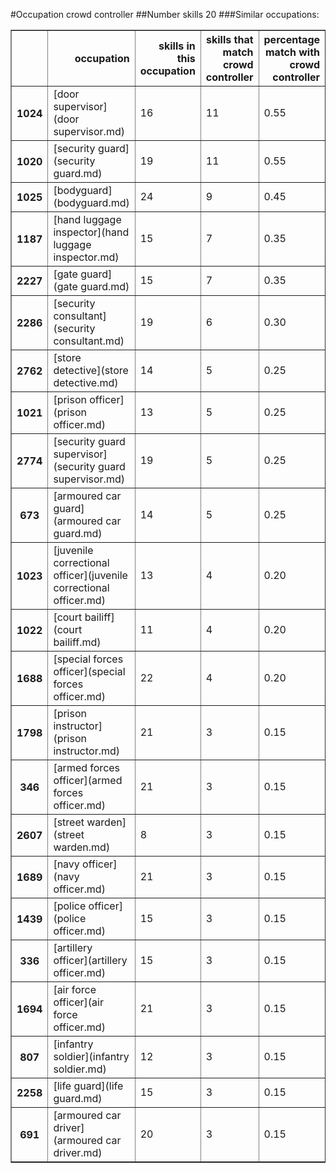 #Occupation crowd controller
##Number skills 20
###Similar occupations:
<table border="1" class="dataframe">
  <thead>
    <tr style="text-align: right;">
      <th></th>
      <th>occupation</th>
      <th>skills in this occupation</th>
      <th>skills that match crowd controller</th>
      <th>percentage match with crowd controller</th>
      <th>skills not in crowd controller</th>
    </tr>
  </thead>
  <tbody>
    <tr>
      <th>1024</th>
      <td>[door supervisor](door supervisor.md)</td>
      <td>16</td>
      <td>11</td>
      <td>0.55</td>
      <td>5</td>
    </tr>
    <tr>
      <th>1020</th>
      <td>[security guard](security guard.md)</td>
      <td>19</td>
      <td>11</td>
      <td>0.55</td>
      <td>8</td>
    </tr>
    <tr>
      <th>1025</th>
      <td>[bodyguard](bodyguard.md)</td>
      <td>24</td>
      <td>9</td>
      <td>0.45</td>
      <td>15</td>
    </tr>
    <tr>
      <th>1187</th>
      <td>[hand luggage inspector](hand luggage inspector.md)</td>
      <td>15</td>
      <td>7</td>
      <td>0.35</td>
      <td>8</td>
    </tr>
    <tr>
      <th>2227</th>
      <td>[gate guard](gate guard.md)</td>
      <td>15</td>
      <td>7</td>
      <td>0.35</td>
      <td>8</td>
    </tr>
    <tr>
      <th>2286</th>
      <td>[security consultant](security consultant.md)</td>
      <td>19</td>
      <td>6</td>
      <td>0.30</td>
      <td>13</td>
    </tr>
    <tr>
      <th>2762</th>
      <td>[store detective](store detective.md)</td>
      <td>14</td>
      <td>5</td>
      <td>0.25</td>
      <td>9</td>
    </tr>
    <tr>
      <th>1021</th>
      <td>[prison officer](prison officer.md)</td>
      <td>13</td>
      <td>5</td>
      <td>0.25</td>
      <td>8</td>
    </tr>
    <tr>
      <th>2774</th>
      <td>[security guard supervisor](security guard supervisor.md)</td>
      <td>19</td>
      <td>5</td>
      <td>0.25</td>
      <td>14</td>
    </tr>
    <tr>
      <th>673</th>
      <td>[armoured car guard](armoured car guard.md)</td>
      <td>14</td>
      <td>5</td>
      <td>0.25</td>
      <td>9</td>
    </tr>
    <tr>
      <th>1023</th>
      <td>[juvenile correctional officer](juvenile correctional officer.md)</td>
      <td>13</td>
      <td>4</td>
      <td>0.20</td>
      <td>9</td>
    </tr>
    <tr>
      <th>1022</th>
      <td>[court bailiff](court bailiff.md)</td>
      <td>11</td>
      <td>4</td>
      <td>0.20</td>
      <td>7</td>
    </tr>
    <tr>
      <th>1688</th>
      <td>[special forces officer](special forces officer.md)</td>
      <td>22</td>
      <td>4</td>
      <td>0.20</td>
      <td>18</td>
    </tr>
    <tr>
      <th>1798</th>
      <td>[prison instructor](prison instructor.md)</td>
      <td>21</td>
      <td>3</td>
      <td>0.15</td>
      <td>18</td>
    </tr>
    <tr>
      <th>346</th>
      <td>[armed forces officer](armed forces officer.md)</td>
      <td>21</td>
      <td>3</td>
      <td>0.15</td>
      <td>18</td>
    </tr>
    <tr>
      <th>2607</th>
      <td>[street warden](street warden.md)</td>
      <td>8</td>
      <td>3</td>
      <td>0.15</td>
      <td>5</td>
    </tr>
    <tr>
      <th>1689</th>
      <td>[navy officer](navy officer.md)</td>
      <td>21</td>
      <td>3</td>
      <td>0.15</td>
      <td>18</td>
    </tr>
    <tr>
      <th>1439</th>
      <td>[police officer](police officer.md)</td>
      <td>15</td>
      <td>3</td>
      <td>0.15</td>
      <td>12</td>
    </tr>
    <tr>
      <th>336</th>
      <td>[artillery officer](artillery officer.md)</td>
      <td>15</td>
      <td>3</td>
      <td>0.15</td>
      <td>12</td>
    </tr>
    <tr>
      <th>1694</th>
      <td>[air force officer](air force officer.md)</td>
      <td>21</td>
      <td>3</td>
      <td>0.15</td>
      <td>18</td>
    </tr>
    <tr>
      <th>807</th>
      <td>[infantry soldier](infantry soldier.md)</td>
      <td>12</td>
      <td>3</td>
      <td>0.15</td>
      <td>9</td>
    </tr>
    <tr>
      <th>2258</th>
      <td>[life guard](life guard.md)</td>
      <td>15</td>
      <td>3</td>
      <td>0.15</td>
      <td>12</td>
    </tr>
    <tr>
      <th>691</th>
      <td>[armoured car driver](armoured car driver.md)</td>
      <td>20</td>
      <td>3</td>
      <td>0.15</td>
      <td>17</td>
    </tr>
  </tbody>
</table>
